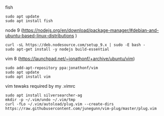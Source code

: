 fish
```
sudo apt update
sudo apt install fish
```

node 9 (https://nodejs.org/en/download/package-manager/#debian-and-ubuntu-based-linux-distributions )
```
curl -sL https://deb.nodesource.com/setup_9.x | sudo -E bash -
sudo apt-get install -y nodejs build-essential
```

vim 8 (https://launchpad.net/~jonathonf/+archive/ubuntu/vim)
```
sudo add-apt-repository ppa:jonathonf/vim
sudo apt update
sudo apt install vim
```

vim tewaks required by my .vimrc
```
sudo apt install silversearcher-ag
mkdir -p ~/.vim/undo ~/.vim/tmp
curl -fLo ~/.vim/autoload/plug.vim --create-dirs https://raw.githubusercontent.com/junegunn/vim-plug/master/plug.vim
```
